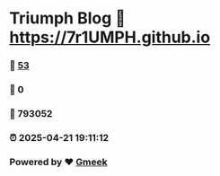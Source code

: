 # Triumph Blog :link: https://7r1UMPH.github.io 
### :page_facing_up: [53](https://7r1UMPH.github.io/tag.html) 
### :speech_balloon: 0 
### :hibiscus: 793052 
### :alarm_clock: 2025-04-21 19:11:12 
### Powered by :heart: [Gmeek](https://github.com/Meekdai/Gmeek)
